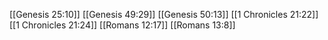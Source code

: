 [[Genesis 25:10]]
[[Genesis 49:29]]
[[Genesis 50:13]]
[[1 Chronicles 21:22]]
[[1 Chronicles 21:24]]
[[Romans 12:17]]
[[Romans 13:8]]
